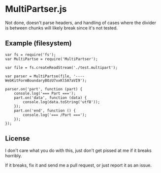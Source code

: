 MultiPartser.js
===============

Not done, doesn't parse headers, and handling of cases where the divider is between chunks will likely break since it's not tested.

Example (filesystem)
--------------------
```
var fs = require('fs');
var MultiPartse = require('MultiPartser');

var file = fs.createReadStream('./test.multipart');

var parser = MultiPartse(file, '----WebKitFormBoundaryBOzU7xxKl5A7aVI9');

parser.on('part', function (part) {
	console.log('=== Part ===');
	part.on('data', function (data) {
		console.log(data.toString('utf8'));
	});
	part.on('end', function () {
		console.log('=== /Part ===');
	});
});
```

License
-------
I don't care what you do with this, just don't get pissed at me if it breaks horribly.

If it breaks, fix it and send me a pull request, or just report it as an issue.